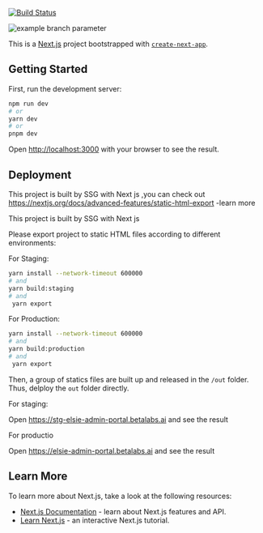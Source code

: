 [![Build Status](http://jenkins.betalabs.ai/buildStatus/icon?job=stg-elsie-admin-portal&subject=Jenkins%20staging%20Build)](http://jenkins.betalabs.ai/blue/organizations/jenkins/stg-elsie-admin-portal/activity)

![example branch parameter](http://jenkins.betalabs.ai/blue/organizations/jenkins/elsie-admin-portal/activity)

This is a [Next.js](https://nextjs.org/) project bootstrapped with [`create-next-app`](https://github.com/vercel/next.js/tree/canary/packages/create-next-app).

## Getting Started

First, run the development server:

```bash
npm run dev
# or
yarn dev
# or
pnpm dev
```

Open [http://localhost:3000](http://localhost:3000) with your browser to see the result.


## Deployment

This project is built by SSG with Next js ,you can check out https://nextjs.org/docs/advanced-features/static-html-export -learn more


This project is built by SSG with Next js 



Please export project to static HTML files according to different environments:

For Staging:

```bash
yarn install --network-timeout 600000
# and
yarn build:staging
# and
 yarn export
```

For Production:

```bash
yarn install --network-timeout 600000
# and
yarn build:production
# and
 yarn export
```

Then, a group of statics files are built up and released in the `/out` folder.
Thus, delploy the `out` folder directly.

For staging:

Open https://stg-elsie-admin-portal.betalabs.ai and see the result

For productio

Open https://elsie-admin-portal.betalabs.ai and see the result

## Learn More

To learn more about Next.js, take a look at the following resources:

- [Next.js Documentation](https://nextjs.org/docs) - learn about Next.js features and API.
- [Learn Next.js](https://nextjs.org/learn) - an interactive Next.js tutorial.
